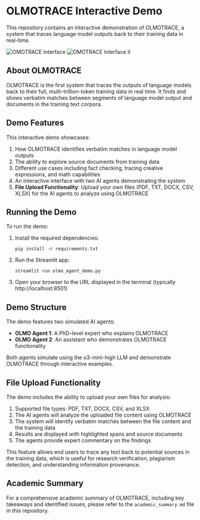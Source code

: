 # OLMOTRACE Interactive Demo

This repository contains an interactive demonstration of OLMOTRACE, a system that traces language model outputs back to their training data in real-time.

![OMOTRACE Interface](https://github.com/user-attachments/assets/10aa712e-38b6-4a97-81df-6f4bcf75b128)
![OMOTRACE Interface II](https://github.com/user-attachments/assets/a43c7464-2ec0-49e3-b5a5-827a70b45cb6)

## About OLMOTRACE

OLMOTRACE is the first system that traces the outputs of language models back to their full, multi-trillion-token training data in real time. It finds and shows verbatim matches between segments of language model output and documents in the training text corpora.

## Demo Features

This interactive demo showcases:

1. How OLMOTRACE identifies verbatim matches in language model outputs
2. The ability to explore source documents from training data
3. Different use cases including fact checking, tracing creative expressions, and math capabilities
4. An interactive interface with two AI agents demonstrating the system
5. **File Upload Functionality**: Upload your own files (PDF, TXT, DOCX, CSV, XLSX) for the AI agents to analyze using OLMOTRACE

## Running the Demo

To run the demo:

1. Install the required dependencies:
   ```
   pip install -r requirements.txt
   ```

2. Run the Streamlit app:
   ```
   streamlit run olmo_agent_demo.py
   ```

3. Open your browser to the URL displayed in the terminal (typically http://localhost:8501)

## Demo Structure

The demo features two simulated AI agents:

- **OLMO Agent 1**: A PhD-level expert who explains OLMOTRACE
- **OLMO Agent 2**: An assistant who demonstrates OLMOTRACE functionality

Both agents simulate using the o3-mini-high LLM and demonstrate OLMOTRACE through interactive examples.

## File Upload Functionality

The demo includes the ability to upload your own files for analysis:

1. Supported file types: PDF, TXT, DOCX, CSV, and XLSX
2. The AI agents will analyze the uploaded file content using OLMOTRACE
3. The system will identify verbatim matches between the file content and the training data
4. Results are displayed with highlighted spans and source documents
5. The agents provide expert commentary on the findings

This feature allows end users to trace any text back to potential sources in the training data, which is useful for research verification, plagiarism detection, and understanding information provenance.

## Academic Summary

For a comprehensive academic summary of OLMOTRACE, including key takeaways and identified issues, please refer to the `academic_summary.md` file in this repository.
